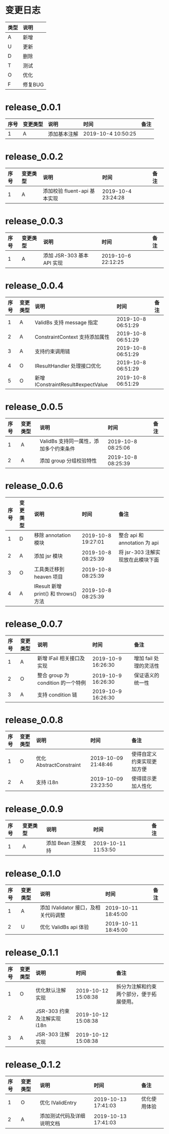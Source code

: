 # 变更日志

| 类型 | 说明 |
|:----|:----|
| A | 新增 |
| U | 更新 |
| D | 删除 |
| T | 测试 |
| O | 优化 |
| F | 修复BUG |

# release_0.0.1

| 序号 | 变更类型 | 说明 | 时间 | 备注 |
|:---|:---|:---|:---|:--|
| 1 | A | 添加基本注解 | 2019-10-4 10:50:25 | |

# release_0.0.2

| 序号 | 变更类型 | 说明 | 时间 | 备注 |
|:---|:---|:---|:---|:--|
| 1 | A | 添加校验 fluent-api 基本实现 | 2019-10-4 23:24:28 | |

# release_0.0.3

| 序号 | 变更类型 | 说明 | 时间 | 备注 |
|:---|:---|:---|:---|:--|
| 1 | A | 添加 JSR-303 基本 API 实现 | 2019-10-6 22:12:25 | |

# release_0.0.4

| 序号 | 变更类型 | 说明 | 时间 | 备注 |
|:---|:---|:---|:---|:--|
| 1 | A | ValidBs 支持 message 指定 | 2019-10-8 06:51:29 | |
| 2 | A | ConstraintContext 支持添加属性 | 2019-10-8 06:51:29 | |
| 3 | A | 支持约束调用链 | 2019-10-8 06:51:29 | |
| 4 | O | IResultHandler 处理接口优化 | 2019-10-8 06:51:29 | |
| 5 | O | 新增 IConstraintResult#expectValue | 2019-10-8 06:51:29 | |

# release_0.0.5

| 序号 | 变更类型 | 说明 | 时间 | 备注 |
|:---|:---|:---|:---|:--|
| 1 | A | ValidBs 支持同一属性，添加多个约束条件 | 2019-10-8 08:25:06 | |
| 2 | A | 添加 group 分组校验特性 | 2019-10-8 08:25:39 | |

# release_0.0.6

| 序号 | 变更类型 | 说明 | 时间 | 备注 |
|:---|:---|:---|:---|:--|
| 1 | D | 移除 annotation 模块 | 2019-10-8 19:27:01 | 整合 api 和 annotation 为 api  |
| 2 | A | 添加 jsr 模块 | 2019-10-8 08:25:39 | 将 jsr-303 注解实现放在此模块下面 |
| 3 | O | 工具类迁移到 heaven 项目 | 2019-10-8 08:25:39 | |
| 4 | A | IResult 新增 print() 和 throws() 方法 | 2019-10-8 08:25:39 | |

# release_0.0.7

| 序号 | 变更类型 | 说明 | 时间 | 备注 |
|:---|:---|:---|:---|:--|
| 1 | A | 新增 IFail 相关接口及实现 | 2019-10-9 16:26:30 | 增加 fail 处理的灵活性  |
| 2 | O | 整合 group 为 condition 的一个特例 | 2019-10-9 16:26:30 | 保证语义的统一性 |
| 3 | A | 支持 condition 链 | 2019-10-9 16:26:30 | |

# release_0.0.8

| 序号 | 变更类型 | 说明 | 时间 | 备注 |
|:---|:---|:---|:---|:--|
| 1 | O | 优化 AbstractConstraint | 2019-10-09 21:48:46 | 使得自定义约束实现更加方便  |
| 2 | A | 支持 i18n | 2019-10-09 23:23:50 | 使得提示更加人性化 |

# release_0.0.9

| 序号 | 变更类型 | 说明 | 时间 | 备注 |
|:---|:---|:---|:---|:--|
| 1 | A | 添加 Bean 注解支持 | 2019-10-11 11:53:50 | |

# release_0.1.0

| 序号 | 变更类型 | 说明 | 时间 | 备注 |
|:---|:---|:---|:---|:--|
| 1 | A | 添加 IValidator 接口，及相关代码调整 | 2019-10-11 18:45:00 | |
| 2 | U | 优化 ValidBs api 体验 | 2019-10-11 18:45:00 | |

# release_0.1.1

| 序号 | 变更类型 | 说明 | 时间 | 备注 |
|:---|:---|:---|:---|:--|
| 1 | O | 优化默认注解实现 | 2019-10-12 15:08:38 | 拆分为注解和约束两个部分，便于拓展使用。 |
| 2 | A | JSR-303 约束及注解实现 i18n | 2019-10-12 15:08:38 | |
| 3 | A | JSR-303 注解实现 | 2019-10-12 15:08:38 | |

# release_0.1.2

| 序号 | 变更类型 | 说明 | 时间 | 备注 |
|:---|:---|:---|:---|:--|
| 1 | O | 优化 IValidEntry | 2019-10-13 17:41:03 | 优化使用体验 |
| 2 | A | 添加测试代码及详细说明文档 | 2019-10-13 17:41:03 | |
